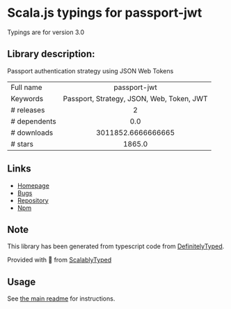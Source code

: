 
# Scala.js typings for passport-jwt

Typings are for version 3.0

## Library description:
Passport authentication strategy using JSON Web Tokens

|                    |                 |
| ------------------ | :-------------: |
| Full name          | passport-jwt |
| Keywords           | Passport, Strategy, JSON, Web, Token, JWT |
| # releases         | 2 |
| # dependents       | 0.0 |
| # downloads        | 3011852.6666666665 |
| # stars            | 1865.0 |

## Links
- [Homepage](https://github.com/mikenicholson/passport-jwt)
- [Bugs](https://github.com/mikenicholson/passport-jwt/issues)
- [Repository](https://github.com/mikenicholson/passport-jwt)
- [Npm](https://www.npmjs.com/package/passport-jwt)
    


## Note
This library has been generated from typescript code from [DefinitelyTyped](https://definitelytyped.org).

Provided with :purple_heart: from [ScalablyTyped](https://github.com/oyvindberg/ScalablyTyped)

## Usage
See [the main readme](../../readme.md) for instructions.


